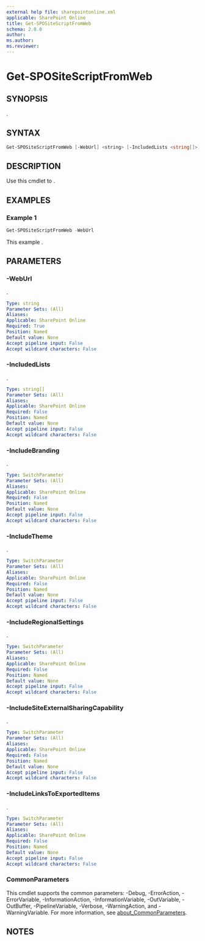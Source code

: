 ```yaml
---
external help file: sharepointonline.xml
applicable: SharePoint Online
title: Get-SPOSiteScriptFromWeb
schema: 2.0.0
author: 
ms.author: 
ms.reviewer:
---
```


# Get-SPOSiteScriptFromWeb

## SYNOPSIS

.

## SYNTAX

```powershell
Get-SPOSiteScriptFromWeb [-WebUrl] <string> [-IncludedLists <string[]>] [-IncludeBranding] [-IncludeTheme] [-IncludeRegionalSettings] [-IncludeSiteExternalSharingCapability] [-IncludeLinksToExportedItems] [<CommonParameters>]
```

## DESCRIPTION

Use this cmdlet to .

## EXAMPLES

### Example 1

```powershell
Get-SPOSiteScriptFromWeb -WebUrl
```

This example .

## PARAMETERS

### -WebUrl

.

```yaml
Type: string
Parameter Sets: (All)
Aliases: 
Applicable: SharePoint Online
Required: True
Position: Named
Default value: None
Accept pipeline input: False
Accept wildcard characters: False
```

### -IncludedLists

.

```yaml
Type: string[]
Parameter Sets: (All)
Aliases: 
Applicable: SharePoint Online
Required: False
Position: Named
Default value: None
Accept pipeline input: False
Accept wildcard characters: False
```

### -IncludeBranding

.

```yaml
Type: SwitchParameter
Parameter Sets: (All)
Aliases: 
Applicable: SharePoint Online
Required: False
Position: Named
Default value: None
Accept pipeline input: False
Accept wildcard characters: False
```

### -IncludeTheme

.

```yaml
Type: SwitchParameter
Parameter Sets: (All)
Aliases: 
Applicable: SharePoint Online
Required: False
Position: Named
Default value: None
Accept pipeline input: False
Accept wildcard characters: False
```

### -IncludeRegionalSettings

.

```yaml
Type: SwitchParameter
Parameter Sets: (All)
Aliases: 
Applicable: SharePoint Online
Required: False
Position: Named
Default value: None
Accept pipeline input: False
Accept wildcard characters: False
```

### -IncludeSiteExternalSharingCapability

.

```yaml
Type: SwitchParameter
Parameter Sets: (All)
Aliases: 
Applicable: SharePoint Online
Required: False
Position: Named
Default value: None
Accept pipeline input: False
Accept wildcard characters: False
```

### -IncludeLinksToExportedItems

.

```yaml
Type: SwitchParameter
Parameter Sets: (All)
Aliases: 
Applicable: SharePoint Online
Required: False
Position: Named
Default value: None
Accept pipeline input: False
Accept wildcard characters: False
```

### CommonParameters

This cmdlet supports the common parameters: -Debug, -ErrorAction, -ErrorVariable, -InformationAction, -InformationVariable, -OutVariable, -OutBuffer, -PipelineVariable, -Verbose, -WarningAction, and -WarningVariable. For more information, see [about_CommonParameters](https://go.microsoft.com/fwlink/p/?LinkID=113216).

## NOTES
